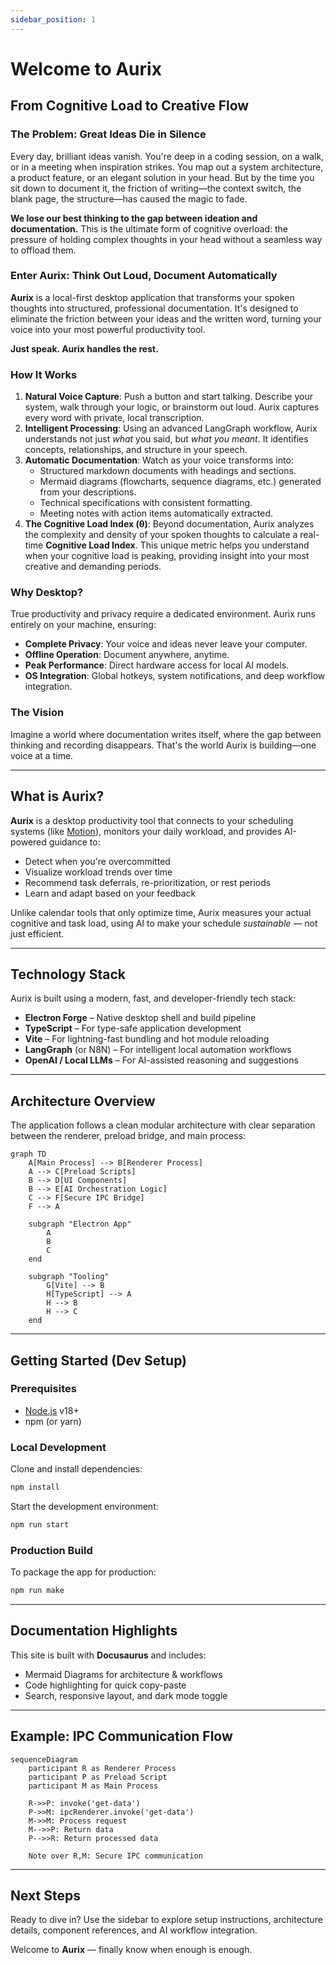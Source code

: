 ```yaml
---
sidebar_position: 1
---
```


# Welcome to Aurix

## From Cognitive Load to Creative Flow

### The Problem: Great Ideas Die in Silence

Every day, brilliant ideas vanish. You're deep in a coding session, on a walk, or in a meeting when inspiration strikes. You map out a system architecture, a product feature, or an elegant solution in your head. But by the time you sit down to document it, the friction of writing—the context switch, the blank page, the structure—has caused the magic to fade.

**We lose our best thinking to the gap between ideation and documentation.** This is the ultimate form of cognitive overload: the pressure of holding complex thoughts in your head without a seamless way to offload them.

### Enter Aurix: Think Out Loud, Document Automatically

**Aurix** is a local-first desktop application that transforms your spoken thoughts into structured, professional documentation. It's designed to eliminate the friction between your ideas and the written word, turning your voice into your most powerful productivity tool.

**Just speak. Aurix handles the rest.**

### How It Works

1.  **Natural Voice Capture**: Push a button and start talking. Describe your system, walk through your logic, or brainstorm out loud. Aurix captures every word with private, local transcription.
2.  **Intelligent Processing**: Using an advanced LangGraph workflow, Aurix understands not just *what* you said, but *what you meant*. It identifies concepts, relationships, and structure in your speech.
3.  **Automatic Documentation**: Watch as your voice transforms into:
    -   Structured markdown documents with headings and sections.
    -   Mermaid diagrams (flowcharts, sequence diagrams, etc.) generated from your descriptions.
    -   Technical specifications with consistent formatting.
    -   Meeting notes with action items automatically extracted.
4.  **The Cognitive Load Index (θ)**: Beyond documentation, Aurix analyzes the complexity and density of your spoken thoughts to calculate a real-time **Cognitive Load Index**. This unique metric helps you understand when your cognitive load is peaking, providing insight into your most creative and demanding periods.

### Why Desktop?

True productivity and privacy require a dedicated environment. Aurix runs entirely on your machine, ensuring:
-   **Complete Privacy**: Your voice and ideas never leave your computer.
-   **Offline Operation**: Document anywhere, anytime.
-   **Peak Performance**: Direct hardware access for local AI models.
-   **OS Integration**: Global hotkeys, system notifications, and deep workflow integration.

### The Vision

Imagine a world where documentation writes itself, where the gap between thinking and recording disappears. That's the world Aurix is building—one voice at a time.

---

## What is Aurix?

**Aurix** is a desktop productivity tool that connects to your scheduling systems (like [Motion](https://usemotion.com)), monitors your daily workload, and provides AI-powered guidance to:

* Detect when you're overcommitted
* Visualize workload trends over time
* Recommend task deferrals, re-prioritization, or rest periods
* Learn and adapt based on your feedback

Unlike calendar tools that only optimize time, Aurix measures your actual cognitive and task load, using AI to make your schedule *sustainable* — not just efficient.

---

## Technology Stack

Aurix is built using a modern, fast, and developer-friendly tech stack:

* **Electron Forge** – Native desktop shell and build pipeline
* **TypeScript** – For type-safe application development
* **Vite** – For lightning-fast bundling and hot module reloading
* **LangGraph** (or N8N) – For intelligent local automation workflows
* **OpenAI / Local LLMs** – For AI-assisted reasoning and suggestions

---

## Architecture Overview

The application follows a clean modular architecture with clear separation between the renderer, preload bridge, and main process:

```mermaid
graph TD
    A[Main Process] --> B[Renderer Process]
    A --> C[Preload Scripts]
    B --> D[UI Components]
    B --> E[AI Orchestration Logic]
    C --> F[Secure IPC Bridge]
    F --> A

    subgraph "Electron App"
        A
        B
        C
    end

    subgraph "Tooling"
        G[Vite] --> B
        H[TypeScript] --> A
        H --> B
        H --> C
    end
```

---

## Getting Started (Dev Setup)

### Prerequisites

* [Node.js](https://nodejs.org/en/download/) v18+
* npm (or yarn)

### Local Development

Clone and install dependencies:

```bash
npm install
```

Start the development environment:

```bash
npm run start
```

### Production Build

To package the app for production:

```bash
npm run make
```

---

## Documentation Highlights

This site is built with **Docusaurus** and includes:

* Mermaid Diagrams for architecture & workflows
* Code highlighting for quick copy-paste
* Search, responsive layout, and dark mode toggle

---

## Example: IPC Communication Flow

```mermaid
sequenceDiagram
    participant R as Renderer Process
    participant P as Preload Script
    participant M as Main Process

    R->>P: invoke('get-data')
    P->>M: ipcRenderer.invoke('get-data')
    M->>M: Process request
    M-->>P: Return data
    P-->>R: Return processed data

    Note over R,M: Secure IPC communication
```

---

## Next Steps

Ready to dive in? Use the sidebar to explore setup instructions, architecture details, component references, and AI workflow integration.

Welcome to **Aurix** — finally know when enough is enough.
